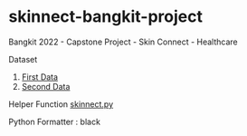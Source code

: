 # skinnect-bangkit-project
Bangkit 2022 - Capstone Project - Skin Connect - Healthcare

Dataset
1. [First Data](https://www.kaggle.com/datasets/nodoubttome/skin-cancer9-classesisic)
2. [Second Data](https://www.kaggle.com/datasets/kmader/skin-cancer-mnist-ham10000)

Helper Function
[skinnect.py](skinnect.py)

Python Formatter : black
